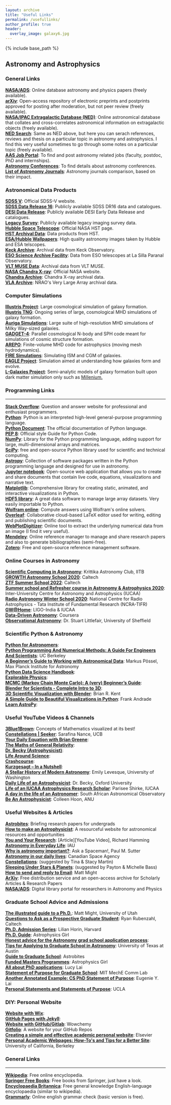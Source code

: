 ```yaml
---
layout: archive
title: "Useful Links"
permalink: /usefullinks/
author_profile: true
header:
  overlay_image: galaxy6.jpg
---
```


{% include base_path %}


Astronomy and Astrophysics
--------------------------

### General Links

[**NASA/ADS**](https://ui.adsabs.harvard.edu): Online database astronomy and physics papers (freely available).  
[**arXiv**](https://arxiv.org): Open-access repository of electronic preprints and postprints approved for posting after moderation, but not peer review (freely available).  
[**NASA/IPAC Extragalactic Database (NED)**](http://ned.ipac.caltech.edu): Online astronomical database that collates and cross-correlates astronomical information on extragalactic objects (freely available).  
[**NED Search**](http://ned.ipac.caltech.edu/forms/TextSearch.html): Same as NED above, but here you can serach references, reviews and thesis on a particular topic in astronomy and astrophysics. I find this very useful sometimes to go through some notes on a particular topic (freely available).  
[**AAS Job Portal**](https://jobregister.aas.org): To find and post astronomy related jobs (faculty, postdoc, PhD and internships).  
[**Astronomy Conferences**](https://www.cadc-ccda.hia-iha.nrc-cnrc.gc.ca/en/meetings/): To find details about astronomy conferences.  
[**List of Astronomy Journals**](https://www.scimagojr.com/journalrank.php?category=3103): Astronomy journals comparison, based on their impact.

### Astronomical Data Products

[**SDSS V**](https://www.sdss.org/future/): Official SDSS-V website.  
[**SDSS Data Release 16**](https://www.sdss.org/dr16/): Publicly available SDSS DR16 data and catalogues.          
[**DESI Data Release**](https://data.desi.lbl.gov/doc/): Publicly available DESI Early Data Release and catalogues.               
[**Legacy Survey**](https://www.legacysurvey.org/dr10/description/): Publicly available legacy imaging survey data.  
[**Hubble Space Telescope**](https://www.nasa.gov/mission_pages/hubble/main/index.html): Official NASA HST page.  
[**HST Archival Data**](https://archive.stsci.edu/missions-and-data/hst): Data products from HST.  
[**ESA/Hubble Wallpapers**](https://esahubble.org/images/archive/wallpapers/ ): High quality astronomy images taken by Hubble and ESA telscopes.  
[**Keck Archive**](https://www2.keck.hawaii.edu/koa/public/koa.php): Archival data from Keck Observatory.  
[**ESO Science Archive Facility**](http://muse-vlt.eu/science/data-releases/): Data from ESO telescopes at La Silla Paranal Observatory.  
[**VLT MUSE Data**](http://archive.eso.org/cms.html): Archival data from VLT MUSE.  
[**NASA Chandra X-ray**](https://chandra.harvard.edu): Official NASA website.  
[**Chandra Archive**](https://cxc.harvard.edu/cda/): Chandra X-ray archival data.  
[**VLA Archive**](https://science.nrao.edu/facilities/vla/archive/index): NRAO's Very Large Array archival data.  

### Computer Simulations

[**Illustris Project**](https://www.illustris-project.org): Large cosmological simulation of galaxy formation.  
[**Illustris TNG**](https://www.tng-project.org): Ongoing series of large, cosmological MHD simulations of galaxy formation.  
[**Auriga Simulations**](https://wwwmpa.mpa-garching.mpg.de/auriga/): Large suite of high-resolution MHD simulations of Milky Way-sized galaxies.  
[**GADGET-4**](https://wwwmpa.mpa-garching.mpg.de/gadget4/): Parallel cosmological N-body and SPH code meant for simulations of cosmic structure formation.  
[**AREPO**](https://arepo-code.org/about-arepo): Finite-volume MHD code for astrophysics (moving mesh hydrodynamics).  
[**FIRE Simulations**](https://fire.northwestern.edu/about-fire/): Simulating ISM and CGM of galaxies.  
[**EAGLE Project**](http://icc.dur.ac.uk/Eagle/): Simulation aimed at understanding how galaxies form and evolve.  
[**L-Galaxies Project**](https://lgalaxiespublicrelease.github.io/): Semi-analytic models of galaxy formation built upon dark matter simulation only such as [Millenium.](https://wwwmpa.mpa-garching.mpg.de/galform/virgo/millennium/)  

### Programming Links
-----------------

[**Stack Overflow**](https://stackoverflow.com): Question and answer website for professional and enthusiast programmers.  
[**Python**](https://www.python.org): Python is an interpreted high-level general-purpose programming language.  
[**Python Document**](https://www.python.org/doc/): The official documentation of Python language.  
[**PEP 8**](https://www.python.org/dev/peps/pep-0008/): Official style Guide for Python Code.  
[**NumPy**](https://numpy.org): Library for the Python programming language, adding support for large, multi-dimensional arrays and matrices.  
[**SciPy**](https://www.scipy.org): free and open-source Python library used for scientific and technical computing.  
[**Astropy**](https://www.astropy.org): Collection of software packages written in the Python programming language and designed for use in astronomy.  
[**Jupyter notebook**](https://jupyter.org): Open-source web application that allows you to create and share documents that contain live code, equations, visualizations and narrative text.  
[**Matplotlib**](https://matplotlib.org): Comprehensive library for creating static, animated, and interactive visualizations in Python.  
[**HDF5 library**](https://www.hdfgroup.org/solutions/hdf5/): A great data software to manage large array datasets. Very easily importable to Python.  
[**Wolfram online**](https://www.wolframalpha.com/): Compute answers using Wolfram's online solvers.  
[**Overleaf**](https://www.overleaf.com/): Collaborative cloud-based LaTeX editor used for writing, editing and publishing scientific documents.  
[**WebPlotDigitizer**](https://automeris.io/WebPlotDigitizer/): Online tool to extract the underlying numerical data from an image (I find it very useful).  
[**Mendeley**](https://www.mendeley.com/download-reference-manager): Online reference manager to manage and share research papers and also to generate bibiliographies (semi-free).  
[**Zotero**](https://www.zotero.org/): Free and open-source reference management software.  

### Online Courses in Astronomy

[**Scientific Computing in Astronomy**](https://www.krittika.org): Krittika Astronomy Club, IITB  
[**GROWTH Astronomy School 2020**](https://www.astro.caltech.edu): Caltech  
[**ZTF Summer School 2022**](https://www.astro.caltech.edu): Caltech  
[**Summer school and Refresher course in Astronomy & Astrophysics 2020**](https://www.iucaa.in): Inter-University Centre for Astronomy and Astrophysics (IUCAA)  
[**Radio Astronomy Winter School 2020**](https://www.ncra.tifr.res.in): National Centre for Radio Astrophysics - Tata Institute of Fundamental Research (NCRA-TIFR)  
[**GW@Home**](https://www.ligo.in): LIGO-India & IUCAA  
[**Data-Driven Astronomy**](https://www.coursera.org): Coursera  
[**Observational Astronomy**](https://www.sheffield.ac.uk): Dr. Stuart Littlefair, University of Sheffield

### Scientific Python & Astronomy

[**Python for Astronomers**](https://python4astronomers.github.io):  
[**Python Programming And Numerical Methods: A Guide For Engineers And Scientists**](https://pythonnumericalmethods.berkeley.edu): UC Berkeley  
[**A Beginner’s Guide to Working with Astronomical Data**](https://www.mpi-hd.mpg.de): Markus Pössel, Max Planck Institute for Astronomy  
[**Python Data Science Handbook**](https://jakevdp.github.io/PythonDataScienceHandbook):  
[**Explorable Physics**](https://explorableexplanations.com):  
[**MCMC (Markov Chain Monte Carlo): A (very) Beginner’s Guide**](https://twiecki.io/blog/2015/11/10/mcmc-sampling):  
[**Blender for Scientists - Complete Intro to 3D**](https://blender.scientific-coding.org):  
[**3D Scientific Visualization with Blender**](https://www.springer.com): Brian R. Kent  
[**A Simple Guide to Beautiful Visualizations in Python**](https://towardsdatascience.com): Frank Andrade  
[**Learn AstroPy**](https://www.astropy.org):  

### Useful YouTube Videos & Channels

[**3Blue1Brown**](https://www.youtube.com/channel/UCYO_jab_esuFRV4b17AJtAw): Concepts of Mathematics visualized at its best!  
[**Constellations | Seeker**](https://www.youtube.com/playlist?list=PLdEL4G3AsvXWjpXjC3JDFK0mUq3TduHRW): Sarafina Nance, UCB  
[**Your Daily Equation with Brian Greene**](https://www.youtube.com/playlist?list=PL9-7H-T7CCNIjW9IPjaE3MkVQ0Mn2g2FP):  
[**The Maths of General Relativity**](https://www.youtube.com/playlist?list=PL4v3LOMJfJYjO0gxBqn5iA8rtNObBv_G5):  
[**Dr. Becky (Astrophysicist)**](https://www.youtube.com/channel/UCYNbYGl89UUowy8oXkipC-Q):  
[**Life Around Science**](https://www.youtube.com/playlist?list=PL-0PCdPzk6t80PyxDXQ4m1fJFL0Vo1Kwn):  
[**Crashcourse**](https://www.youtube.com/user/crashcourse):  
[**Kurzgesagt – In a Nutshell**](https://www.youtube.com/user/Kurzgesagt):  
[**A Stellar History of Modern Astronomy**](https://www.youtube.com/playlist?list=PL7DoTbSe9kGnqufgb0GpFkakg8cLf2PFO): Emily Levesque, University of Washington  
[**Daily Life of an Astrophysicist**](https://www.youtube.com/playlist?list=PLzkhgibjP8h_1rXNjUK-olKo1--QWwSbj): Dr. Becky, Oxford University  
[**Life of an IUCAA Astrophysics Research Scholar**](https://www.youtube.com/playlist?list=PLdEL4G3AsvXWE-g-3-3Gpg7LC8yBmyKhN): Parisee Shirke, IUCAA  
[**A day in the life of an Astronomer**](https://www.youtube.com/playlist?list=PLzkhgibjP8h-RsJpJ2A5gA3hvTMxdheqA): South African Astronomical Observatory  
[**Be An Astrophysicist**](https://www.youtube.com/playlist?list=PLdEL4G3AsvXWIQSRfA1NU6q-ZIb9dW06F): Colleen Hoon, ANU  

### Useful Websites & Articles

[**Astrobites**](https://astrobites.org): Briefing research papers for undergrads  
[**How to make an Astrophysicist**](https://www.howtobecomeanastronomer.com): A resourceful website for astronomical resources and opportunities  
[**You and Your Research**](https://www.youtube.com/watch?v=a1zDuOPkMSw): [Article][YouTube Video], Richard Hamming  
[**Astronomy in Everyday Life**](https://www.iau.org/public/themes/astronomy_in_everyday_life/): IAU  
[**Why is astronomy important?**](https://www.space.com/11558-why-astronomy-important.html): Ask a Spaceman!, Paul M. Sutter  
[**Astronomy in our daily lives**](https://www.asc-csa.gc.ca/eng/sciences/astronomy-in-everyday-life.asp): Canadian Space Agency  
[**Constellations**](https://www.constellation-guide.com): (suggested by Tina & Stacy Martin)  
[**Sleeping Under Stars & Planets**](https://www.sleepingunderstars.com): (suggested by Payton & Michelle Bass)  
[**How to send and reply to Email**](https://matt.might.net/articles/how-to-email/): Matt Might  
[**ArXiv**](https://arxiv.org): Free distribution service and an open-access archive for Scholarly Articles & Research Papers  
[**NASA/ADS**](https://ui.adsabs.harvard.edu): Digital library portal for researchers in Astronomy and Physics  

### Graduate School Advice and Admissions

[**The illustrated guide to a Ph.D.**](http://matt.might.net/articles/phd-school-in-pictures/): Matt Might, University of Utah  
[**Questions to Ask as a Prospective Graduate Student**](https://www.caltech.edu/about/news/questions-ask-prospective-graduate-student-45306): Ryan Rubenzahl, Caltech  
[**Ph.D. Admission Series**](https://www.lilianhorin.com/): Lilian Horin, Harvard  
[**Ph.D. Guide**](https://astrophysicsgirl.com): Astrophysics Girl  
[**Honest advice for the Astronomy grad school application process**](https://www.utcaas.com/honest-advice-for-the-astronomy-grad-school-application-process/):  
[**Tips for Applying to Graduate School in Astronomy**](https://www.as.utexas.edu): University of Texas at Austin  
[**Guide to Graduate School**](https://astrobites.org): Astrobites  
[**Funded Masters Programmes**](https://astrophysicsgirl.com): Astrophysics Girl  
[**All about PhD applications**](https://lucylai.com): Lucy Lai  
[**Statement of Purpose for Graduate School**](https://meche.mit.edu): MIT MechE Comm Lab  
[**Another Annotated Example: CS PhD Statement of Purpose**](https://eugenielai.com): Eugenie Y. Lai  
[**Personal Statements and Statements of Purpose**](https://www.grad.ucla.edu): UCLA  

### DIY: Personal Website

[**Website with Wix**](https://www.wix.com):  
[**GitHub Pages with Jekyll**](https://jekyllrb.com):  
[**Website with GitHub/Gitlab**](https://wowchemy.com): Wowchemy  
[**Gitfolio**](https://github.com/imfunniee/gitfolio): A website for your GitHub Repos  
[**Creating a simple and effective academic personal website**](https://www.elsevier.com): Elsevier  
[**Personal Academic Webpages: How-To's and Tips for a Better Site**](https://career.berkeley.edu): University of California, Berkeley  

### General Links
-------------

[**Wikipedia**](https://www.wikipedia.org/): Free online encyclopedia.  
[**Springer Free Books**](https://www.springer.com/gp/open-access/books): Free books from Springer, just have a look.  
[**Encyclopaedia Britannica**](https://www.britannica.com/): Free general knowledge English-language encyclopaedia (similar to wikipedia).  
[**Grammarly**](https://www.grammarly.com): Online english grammar check (basic version is free).